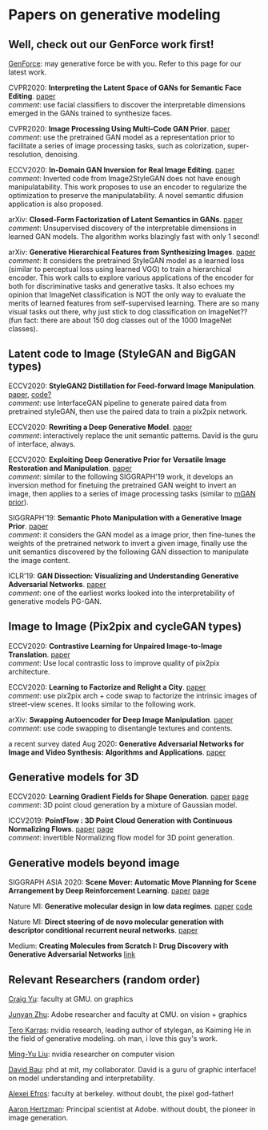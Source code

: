 # Papers on generative modeling 

## Well, check out our GenForce work first!

[GenForce](https://genforce.github.io): may generative force be with you. Refer to this page for our latest work.

CVPR2020: **Interpreting the Latent Space of GANs for Semantic Face Editing**. [paper](https://genforce.github.io/interfacegan) <br>
*comment*: use facial classifiers to discover the interpretable dimensions emerged in the GANs trained to synthesize faces.

CVPR2020: **Image Processing Using Multi-Code GAN Prior**. [paper](https://genforce.github.io/mganprior/) <br>
*comment*: use the pretrained GAN model as a representation prior to facilitate a series of image processing tasks, such as colorization, super-resolution, denoising.

ECCV2020: **In-Domain GAN Inversion for Real Image Editing**. [paper](https://genforce.github.io/idinvert/) <br>
*comment*: Inverted code from Image2StyleGAN does not have enough manipulatability. This work proposes to use an encoder to regularize the optimization to preserve the manipulatability. A novel semantic difusion application is also proposed. 

arXiv: **Closed-Form Factorization of Latent Semantics in GANs**. [paper](https://genforce.github.io/sefa/)<br>
*comment*: Unsupervised discovery of the interpretable dimensions in learned GAN models. The algorithm works blazingly fast with only 1 second!

arXiv: **Generative Hierarchical Features from Synthesizing Images**. [paper](https://genforce.github.io/ghfeat/) <br>
*comment*: It considers the pretrained StyleGAN model as a learned loss (similar to perceptual loss using learned VGG) to train a hierarchical encoder. This work calls to explore various applications of the encoder for both for discriminative tasks and generative tasks. It also echoes my opinion that ImageNet classification is NOT the only way to evaluate the merits of learned features from self-supervised learning. There are so many visual tasks out there, why just stick to dog
classification on ImageNet?? (fun fact: there are about 150 dog classes out of the 1000 ImageNet classes).

## Latent code to Image (StyleGAN and BigGAN types)

ECCV2020: **StyleGAN2 Distillation for Feed-forward Image Manipulation**. [paper](https://arxiv.org/pdf/2003.03581.pdf), [code?](https://github.com/EvgenyKashin/stylegan2-distillation)<br>
*comment*: use InterfaceGAN pipeline to generate paired data from pretrained styleGAN, then use the paired data to train a pix2pix network. 

ECCV2020: **Rewriting a Deep Generative Model**. [paper](https://rewriting.csail.mit.edu/)<br>
*comment*: interactively replace the unit semantic patterns. David is the guru of interface, always. 

ECCV2020: **Exploiting Deep Generative Prior for Versatile Image Restoration and Manipulation**. [paper](https://xingangpan.github.io/projects/DGP.html) <br>
*comment*: similar to the following SIGGRAPH'19 work, it develops an inversion method for finetuing the pretrained GAN weight to invert an image, then applies to a series of image processing tasks (similar to [mGAN prior](https://genforce.github.io/mganprior/)).

SIGGRAPH'19: **Semantic Photo Manipulation with a Generative Image Prior**. [paper](http://ganpaint.io/)<br>
*comment*: it considers the GAN model as a image prior, then fine-tunes the weights of the pretrained network to invert a given image, finally use the unit semantics discovered by the following GAN dissection to manipulate the image content. 

ICLR'19: **GAN Dissection: Visualizing and Understanding Generative Adversarial Networks**. [paper](http://gandissect.csail.mit.edu/)<br>
*comment*: one of the earliest works looked into the interpretability of generative models PG-GAN.

## Image to Image (Pix2pix and cycleGAN types)

ECCV2020: **Contrastive Learning for Unpaired Image-to-Image Translation**. [paper](https://arxiv.org/pdf/2007.15651.pdf)<br>
*comment*: Use local contrastic loss to improve quality of pix2pix architecture.

ECCV2020: **Learning to Factorize and Relight a City**. [paper](https://arxiv.org/pdf/2008.02796)<br>
*comment*: use pix2pix arch + code swap to factorize the intrinsic images of street-view scenes. It looks similar to the following work.

arXiv: **Swapping Autoencoder for Deep Image Manipulation**. [paper](https://arxiv.org/pdf/2007.00653.pdf)<br>
*comment*: use code swapping to disentangle textures and contents. 

a recent survey dated Aug 2020: **Generative Adversarial Networks for Image and Video Synthesis: Algorithms and Applications**. [paper](https://arxiv.org/pdf/2008.02793.pdf)

## Generative models for 3D

ECCV2020: **Learning Gradient Fields for Shape Generation**. [paper](https://arxiv.org/abs/2008.06520) [page](https://www.cs.cornell.edu/~ruojin/ShapeGF/)<br>
*comment*: 3D point cloud generation by a mixture of Gaussian model.

ICCV2019: **PointFlow : 3D Point Cloud Generation with Continuous Normalizing Flows**. [paper](https://arxiv.org/abs/1906.12320) [page](https://www.guandaoyang.com/PointFlow/)<br>
*comment*: invertible Normalizing flow model for 3D point generation.

## Generative models beyond image

SIGGRAPH ASIA 2020: **Scene Mover: Automatic Move Planning for Scene Arrangement by Deep Reinforcement Learning**. [paper]() [page](https://reposhub.com/python/deep-learning/HanqingWangAI-SceneMover.html)

Nature MI: **Generative molecular design in low data regimes**. [paper](https://www.nature.com/articles/s42256-020-0160-y.epdf?author_access_token=kx71VwOu26XWGELCg3BP-NRgN0jAjWel9jnR3ZoTv0MojvyIaQWNqzF7aemIUbYlNUc8tqoGgWco3JoR6d8H9plcxmpko09VfAUvw6-sCHyp8bABy7FhZ89AUc_da9ZU3s4YWQy4gK0meFq2XLhHYA%3D%3D) [code](https://github.com/ETHmodlab/virtual_libraries)

Nature MI: **Direct steering of de novo molecular generation with descriptor conditional recurrent neural networks**. [paper](https://www.nature.com/articles/s42256-020-0174-5) 

Medium: **Creating Molecules from Scratch I: Drug Discovery with Generative Adversarial Networks** [link](https://medium.com/neuromation-blog/creating-molecules-from-scratch-i-drug-discovery-with-generative-adversarial-networks-9d42cc496fc6)

## Relevant Researchers (random order)

[Craig Yu](https://craigyuyu.github.io/home/research.html): faculty at GMU. on graphics

[Junyan Zhu](https://www.cs.cmu.edu/~junyanz/): Adobe researcher and faculty at CMU. on vision + graphics

[Tero Karras](https://scholar.google.fi/citations?user=-50qJW8AAAAJ&hl=en): nvidia research, leading author of stylegan, as Kaiming He in the field of generative modeling. oh man, i love this guy's work. 

[Ming-Yu Liu](http://mingyuliu.net/): nvidia researcher on computer vision

[David Bau](https://people.csail.mit.edu/davidbau/home/): phd at mit, my collaborator. David is a guru of graphic interface! on model understanding and interpretability.

[Alexei Efros](https://people.eecs.berkeley.edu/~efros/): faculty at berkeley. without doubt, the pixel god-father!

[Aaron Hertzman](https://research.adobe.com/person/aaron-hertzmann/): Principal scientist at Adobe. without doubt, the pioneer in image generation. 
